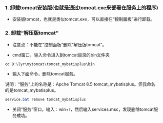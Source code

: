 ### 1. 卸载tomcat安装版(也就是通过tomcat.exe来部署在服务上的程序)

- 安装版tomcat，也就是类似tomcat.exe，可以直接在“控制面板”进行卸载。

### 2. 卸载“解压版tomcat”

- 注意点：不能在“控制面板”删除“解压版tomcat”。

- cmd窗口，输入命令进入到tomcat目录的bin文件夹

```java
cd D:\lyr\mytomcat\tomcat_mybatisplus\bin
```
- 输入下面命令，删除tomcat服务。

说明：“服务”上的名称是：Apche Tomcat 8.5 tomcat_mybatisplus。但我命名的是tomcat_mybatisplus。

```java
service.bat remove tomcat_mybatisplus
```
- 关闭“服务”窗口，输入：win+r，然后输入services.msc，发现删除tomcat服务成功。

